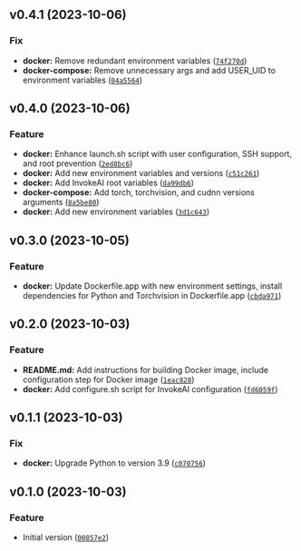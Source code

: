 <!--next-version-placeholder-->

## v0.4.1 (2023-10-06)

### Fix

* **docker:** Remove redundant environment variables ([`74f270d`](https://github.com/entelecheia/invokeai-container/commit/74f270dd68bf1146b801951ad6dd892b584aa4b3))
* **docker-compose:** Remove unnecessary args and add USER_UID to environment variables ([`04a5564`](https://github.com/entelecheia/invokeai-container/commit/04a5564acb085d14dd2185c058bf6a3d37bfbffc))

## v0.4.0 (2023-10-06)

### Feature

* **docker:** Enhance launch.sh script with user configuration, SSH support, and root prevention ([`2ed8bc6`](https://github.com/entelecheia/invokeai-container/commit/2ed8bc6c26a54c367ca7da409bfb0467b6dd9da2))
* **docker:** Add new environment variables and versions ([`c51c261`](https://github.com/entelecheia/invokeai-container/commit/c51c261899162bd59768f7d5bfde7e517cbbd89f))
* **docker:** Add InvokeAI root variables ([`da99db6`](https://github.com/entelecheia/invokeai-container/commit/da99db67253103378190788f1901190d185925c9))
* **docker-compose:** Add torch, torchvision, and cudnn versions arguments ([`8a5be80`](https://github.com/entelecheia/invokeai-container/commit/8a5be80cd747491545ddaaa5c68560de06d18195))
* **docker:** Add new environment variables ([`3d1c643`](https://github.com/entelecheia/invokeai-container/commit/3d1c6435c31ae17f3b53488cde9490ce8307ecf8))

## v0.3.0 (2023-10-05)

### Feature

* **docker:** Update Dockerfile.app with new environment settings, install dependencies for Python and Torchvision in Dockerfile.app ([`cbda971`](https://github.com/entelecheia/invokeai-container/commit/cbda971ba090cb8e85809f1ecff16b23306feec5))

## v0.2.0 (2023-10-03)

### Feature

* **README.md:** Add instructions for building Docker image, include configuration step for Docker image ([`1eac828`](https://github.com/entelecheia/invokeai-container/commit/1eac8284fcf86c3563f33fb95d6e4251142e751c))
* **docker:** Add configure.sh script for InvokeAI configuration ([`fd6059f`](https://github.com/entelecheia/invokeai-container/commit/fd6059fc424e818f4981988fc4ea60781b349676))

## v0.1.1 (2023-10-03)

### Fix

* **docker:** Upgrade Python to version 3.9 ([`c070756`](https://github.com/entelecheia/invokeai-container/commit/c0707568e570f960a7f65830d7255f9dff0f9237))

## v0.1.0 (2023-10-03)

### Feature

* Initial version ([`00857e2`](https://github.com/entelecheia/invokeai-container/commit/00857e29899a1fdbee40759727a6a079e7946590))
